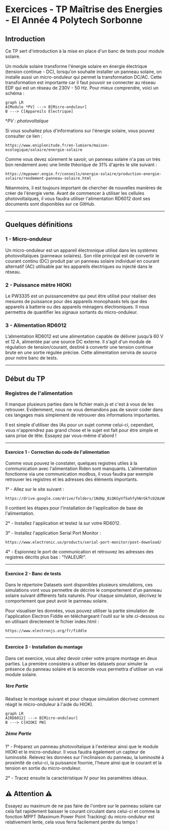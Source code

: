 # Exercices - TP Maîtrise des Energies - EI Année 4 Polytech Sorbonne

## Introduction

Ce TP sert d'introduction à la mise en place d'un banc de tests pour module solaire.

Un module solaire transforme l'énergie solaire en énergie électrique (tension continue - DC), lorsqu'on souhaite installer un panneau solaire, on installe aussi un micro-onduleur qui permet la transformation DC/AC. Cette transformation est importante car il faut pouvoir se connecter au réseau EDF qui est un réseau de 230V - 50 Hz. Pour mieux comprendre, voici un schéma :

```mermaid
graph LR
A[Module *PV] ---> B[Micro-onduleur]
B ---> C[Appareils Electrique]
```

**PV : photovoltaïque*

Si vous souhaitez plus d'informations sur l'énergie solaire, vous pouvez consulter ce lien :
```
https://www.eniplenitude.fr/en-lumiere/maison-ecologique/solaire/energie-solaire
```

Comme vous devez sûrement le savoir, un panneau solaire n'a pas un très bon rendement avec une limite théorique de 31% d'après le site suivant :
```
https://mypower.engie.fr/conseils/energie-solaire/production-energie-solaire/rendement-panneau-solaire.html
```
Néanmoins, il est toujours important de chercher de nouvelles manières de créer de l'énergie verte.
Avant de commencer à utiliser les cellules photovoltaïques, il vous faudra utiliser l'alimentation RD6012 dont ses documents sont disponibles sur ce GitHub.

---

## Quelques définitions

### 1 - Micro-onduleur

Un micro-onduleur est un appareil électronique utilisé dans les systèmes photovoltaïques (panneaux solaires). Son rôle principal est de convertir le courant continu (DC) produit par un panneau solaire individuel en courant alternatif (AC) utilisable par les appareils électriques ou injecté dans le réseau.

### 2 - Puissance mètre HIOKI

Le PW3335 est un puissancemètre qui peut être utilisé pour réaliser des mesures de puissance pour des appareils monophasés tels que des appareils à batterie ou des appareils ménagers électroniques. Il nous permettra de quantifier les signaux sortants du micro-onduleur.

### 3 - Alimentation RD6012

L’alimentation RD6012 est une alimentation capable de délivrer jusqu’à 60 V et 12 A, alimentée par une source DC externe. Il s'agit d'un module de régulation de tension/courant, destiné à convertir une tension continue brute en une sortie régulée précise. Cette alimentation servira de source pour notre banc de tests.

---

## Début du TP

### Registres de l'alimentation

Il manque plusieurs parties dans le fichier main.js et c'est à vous de les retrouver.
Evidemment, nous ne vous demandons pas de savoir coder dans ces langages mais simplement de retrouver
des informations importantes.

Il est simple d'utiliser des IAs pour un sujet comme celui-ci, cependant, vous n'apprendrez pas grand chose
et le sujet est fait pour être simple et sans prise de tête. Essayez par vous-même d'abord !

---

#### Exercice 1 - Correction du code de l'alimentation

Comme vous pouvez le constater, quelques registres utiles à la communication avec
l'alimentation Riden sont manquants. L'alimentation fonctionne via une communication modbus, 
il vous faudra par exemple retrouver les registres et les adresses des éléments importants.

1° - Allez sur le site suivant :
```
https://drive.google.com/drive/folders/1NdHp_BiQKGyVf5ahfyhNrGkTcO2AzWC0
```
Il contient les étapes pour l'installation de l'application de base de l'alimentation.

2° - Installez l'application et testez la sur votre RD6012.

3° - Installez l'application Serial Port Monitor :
```
https://www.electronic.us/products/serial-port-monitor/post-download/
```

4° - Espionnez le port de communication et retrouvez les adresses des registres décrits plus bas : "!VALEUR!".

---

#### Exercice 2 - Banc de tests

Dans le répertoire Datasets sont disponibles plusieurs simulations, ces simulations vont vous permettre de décrire le comportement d'un panneau solaire suivant différents faits naturels. Pour chaque simulation, décrivez le comportement que peut avoir le panneau solaire.

Pour visualiser les données, vous pouvez utiliser la partie simulation de l'application Electron Fiddle en téléchargeant l'outil sur le site ci-dessous ou en utilisant directement le fichier index.html :
```
https://www.electronjs.org/fr/fiddle
```

---

#### Exercice 3 - Installation du montage

Dans cet exercice, vous allez devoir créer votre propre montage en deux parties. La première consistera a utiliser les datasets pour simuler la présence du panneau solaire et la seconde vous permettra d'utiliser un vrai module solaire.

##### 1ère Partie

Réalisez le montage suivant et pour chaque simulation décrivez comment réagit le micro-onduleur à l'aide du HIOKI.

```mermaid
graph LR
A[RD6012] ---> B[Micro-onduleur]
B ---> C[HIOKI PW]
```

##### 2ème Partie

1° - Préparez un panneau photovoltaïque à l'extérieur ainsi que le module HIOKI et le micro-onduleur. Il vous faudra également un capteur de luminosité. Relevez les données sur l'inclinaison du panneau, la luminosité à proximité de celui-ci, la puissance fournie, l'heure ainsi que le courant et la tension en sortie du micro-onduleur.

2° - Tracez ensuite la caractéristique IV pour les paramètres idéaux.

## ⚠ Attention ⚠
Essayez au maximum de ne pas faire de l'ombre sur le panneau solaire car cela fait rapidement baisser le courant circulant dans celui-ci et comme la fonction MPPT (Maximum Power Point Tracking) du micro-onduleur est relativement lente, cela vous ferra facilement perdre du temps !